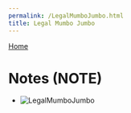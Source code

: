 ```yaml
---
permalink: /LegalMumboJumbo.html
title: Legal Mumbo Jumbo
---
```


<!--
LegalMumboJumbo.md v1.0.2.0
Notes (NOTES)
created: 01 Feb 2022
updated: 01 Feb 2022
-->

[Home](https://zer0kerbal.github.io/Notes)

<script src="https://kit.fontawesome.com/0ea5493613.js" crossorigin="anonymous"></script>
<i class="fa fa-gear fa-spin fa-2x" style="color: firebrick"></i>

# Notes (NOTE)

* ![LegalMumboJumbo](/LegalMumboJumbo/FORUM-adoptionNotice.png)
<!-- * ![LegalMumboJumbo](/LegalMumboJumbo/FORUM-02.png) -->

<!-- * ![LegalMumboJumbo](/LegalMumboJumbo/CC-BY-ND-3.0.md) -->

<!-- this file CC BY-NC-ND 3.0 Unported by zer0Kerbal -->
